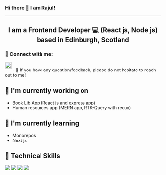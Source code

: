 ### Hi there 👋 I am Rajul!

-----

<h2 align="center">
I am a Frontend Developer 💻 (React js, Node js) based in Edinburgh, Scotland 
</h2>

### 🤝 Connect with me:
<a href="https://www.linkedin.com/in/rajul-dixit-5522b310b/"><img align="left" src="https://raw.githubusercontent.com/yushi1007/yushi1007/main/images/linkedin.svg" alt="Yu Shi | LinkedIn" width="21px"/></a>

</br>
- 💬 If you have any question/feedback, please do not hesitate to reach out to me!

## 🔭 I'm currently working on
- Book Lib App (React js and express app)
- Human resources app (MERN app, RTK-Query with redux)

## 🌱 I'm currently learning

- Monorepos
- Next js

## 💼 Technical Skills

![](https://img.shields.io/badge/Code-React-informational?style=flat&logo=react&color=61DAFB)
![](https://img.shields.io/badge/Code-Redux-informational?style=flat&logo=Redux&color=764ABC)
![](https://img.shields.io/badge/Code-JavaScript-informational?style=flat&logo=JavaScript&color=F7DF1E)
![](https://img.shields.io/badge/Code-HTML5-informational?style=flat&logo=HTML5&color=E34F26)

</br>
